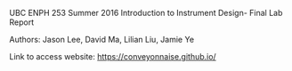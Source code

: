 UBC ENPH 253 Summer 2016 Introduction to Instrument Design- Final Lab Report 

Authors:
  Jason Lee,
  David Ma,
  Lilian Liu,
  Jamie Ye

Link to access website: https://conveyonnaise.github.io/
